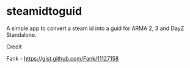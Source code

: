 steamidtoguid
=============
A simple app to convert a steam id into a guid for ARMA 2, 3 and DayZ Standalone.

Credit

Fank - https://gist.github.com/Fank/11127158
